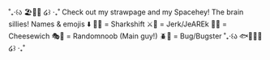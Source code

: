  ˚₊‧꒰ა 🏖️🍋🦈 ໒꒱ ‧₊˚
 Check out my strawpage and my Spacehey!
 The brain sillies!
Names & emojis ⬇️
🦈🔄 = Sharkshift
⚔️💐 = Jerk/JeAREk
🔪🙂 = Cheesewich
🎭🎨 = Randomnoob (Main guy!)
🪲🎼 = Bug/Bugster
  ˚₊‧꒰ა 🐟👑🏴‍☠️ ໒꒱ ‧₊˚
<!---
FleshCousin/FleshCousin is a ✨ special ✨ repository because its `README.md` (this file) appears on your GitHub profile.
You can click the Preview link to take a look at your changes.
--->
